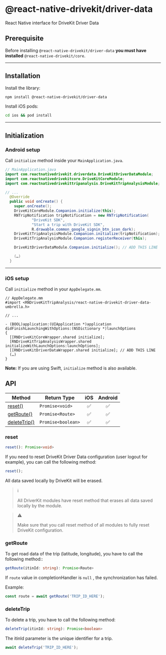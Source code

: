 # @react-native-drivekit/driver-data

React Native interface for DriveKit Driver Data

## Prerequisite

Before installing `@react-native-drivekit/driver-data` **you must have installed** `@react-native-drivekit/core`.

---

## Installation

Install the library:

```sh
npm install @react-native-drivekit/driver-data
```

Install iOS pods:

```sh
cd ios && pod install
```

---

## Initialization

### Android setup

Call `initialize` method inside your `MainApplication.java`.

```java
// MainApplication.java
import com.reactnativedrivekit.driverdata.DriveKitDriverDataModule;
import com.reactnativedrivekitcore.DriveKitCoreModule;
import com.reactnativedrivekittripanalysis.DriveKitTripAnalysisModule;

// ...
  @Override
  public void onCreate() {
    super.onCreate();
    DriveKitCoreModule.Companion.initialize(this);
    RNTripNotification tripNotification = new RNTripNotification(
            "DriveKit SDK",
            "Start a trip with DriveKit SDK",
            R.drawable.common_google_signin_btn_icon_dark);
    DriveKitTripAnalysisModule.Companion.initialize(tripNotification);
    DriveKitTripAnalysisModule.Companion.registerReceiver(this);

    DriveKitDriverDataModule.Companion.initialize(); // ADD THIS LINE

    (…)
  }
```
---

### iOS setup

Call `initialize` method in your `AppDelegate.mm`.

```objc
// AppDelegate.mm
#import <RNDriveKitTripAnalysis/react-native-drivekit-driver-data-umbrella.h>

// ...

- (BOOL)application:(UIApplication *)application didFinishLaunchingWithOptions:(NSDictionary *)launchOptions
{
  [[RNDriveKitCoreWrapper.shared initialize];
  [RNDriveKitTripAnalysisWrapper.shared initializeWithLaunchOptions:launchOptions];
  [[RNDriveKitDriverDataWrapper.shared initialize]; // ADD THIS LINE
  (…)
}
```

**Note:** If you are using Swift, `initialize` method is also available.



## API

| Method                                                                | Return Type         | iOS | Android |
| --------------------------------------------------------------------- | ------------------- | :-: | :-----: |
| [reset()](#reset)                                                     | `Promise<void>`     | ✅  |   ✅    |
| [getRoute()](#getRoute)                                               | `Promise<Route>`    | ✅  |   ✅    |
| [deleteTrip()](#deleteTrip)                                           | `Promise<boolean>`  | ✅  |   ✅    |

### reset

```typescript
reset(): Promise<void>
```

If you need to reset DriveKit Driver Data configuration (user logout for example), you can call the following method:

```typescript
reset();
```


All data saved locally by DriveKit will be erased.

> ℹ️
>
> All DriverKit modules have reset method that erases all data saved locally by the module.

> ⚠️
>
> Make sure that you call reset method of all modules to fully reset DriveKit configuration.

### getRoute

To get road data of the trip (latitude, longitude), you have to call the following method::

```typescript
getRoute(itinId: string): Promise<Route>
```

If `route` value in completionHandler is `null` , the synchronization has failed.

Example:

```typescript
const route = await getRoute('TRIP_ID_HERE');
```

### deleteTrip

To delete a trip, you have to call the following method:

```typescript
deleteTrip(itinId: string): Promise<boolean>
```

The itinId parameter is the unique identifier for a trip.

```typescript
await deleteTrip('TRIP_ID_HERE');
```

